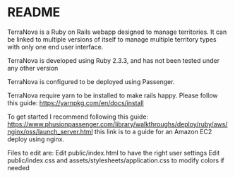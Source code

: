 # README

TerraNova is a Ruby on Rails webapp designed to manage territories. It can be linked to multiple versions of itself to manage multiple territory types with only one end user interface.

TerraNova is developed using Ruby 2.3.3, and has not been tested under any other version

TerraNova is configured to be deployed using Passenger.

TerraNova require yarn to be installed to make rails happy. Please follow this guide: https://yarnpkg.com/en/docs/install

To get started I recommend following this guide: https://www.phusionpassenger.com/library/walkthroughs/deploy/ruby/aws/nginx/oss/launch_server.html this link is to a guide for an Amazon EC2 deploy using nginx.

Files to edit are:
Edit public/index.html to have the right user settings
Edit public/index.css and assets/stylesheets/application.css to modify colors if needed
